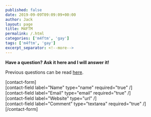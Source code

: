 ```yaml
---
published: false
date: 2019-09-09T09:09:09+00:00
author: Jack
layout: page
title: M4FTM
permalink: /.html
categories: ['m4ftm', 'gay']
tags: ['m4ftm', 'gay']
excerpt_separator: <!--more-->
---
```


**Have a question? Ask it here and I will answer it!**

Previous questions can be read [here](http://m4ftm.com/category/questions-from-gay-men/).

[contact-form]  
[contact-field label="Name" type="name" required="true" /]  
[contact-field label="Email" type="email" required="true" /]  
[contact-field label="Website" type="url" /]  
[contact-field label="Comment" type="textarea" required="true" /]  
[/contact-form]
